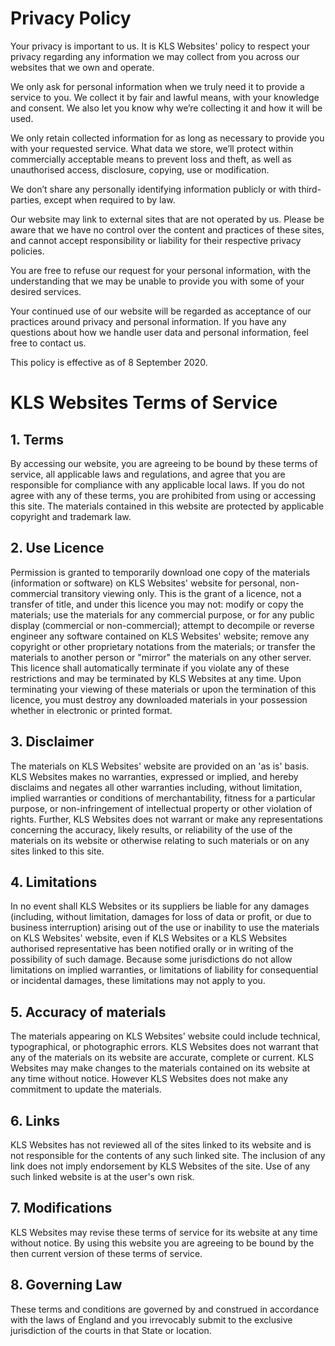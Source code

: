 # Privacy Policy
Your privacy is important to us. It is KLS Websites' policy to respect your privacy regarding any information we may collect from you across our websites that we own and operate.

We only ask for personal information when we truly need it to provide a service to you. We collect it by fair and lawful means, with your knowledge and consent. We also let you know why we’re collecting it and how it will be used.

We only retain collected information for as long as necessary to provide you with your requested service. What data we store, we’ll protect within commercially acceptable means to prevent loss and theft, as well as unauthorised access, disclosure, copying, use or modification.

We don’t share any personally identifying information publicly or with third-parties, except when required to by law.

Our website may link to external sites that are not operated by us. Please be aware that we have no control over the content and practices of these sites, and cannot accept responsibility or liability for their respective privacy policies.

You are free to refuse our request for your personal information, with the understanding that we may be unable to provide you with some of your desired services.

Your continued use of our website will be regarded as acceptance of our practices around privacy and personal information. If you have any questions about how we handle user data and personal information, feel free to contact us.

This policy is effective as of 8 September 2020.

# KLS Websites Terms of Service
## 1. Terms
By accessing our website, you are agreeing to be bound by these terms of service, all applicable laws and regulations, and agree that you are responsible for compliance with any applicable local laws. If you do not agree with any of these terms, you are prohibited from using or accessing this site. The materials contained in this website are protected by applicable copyright and trademark law.

## 2. Use Licence
Permission is granted to temporarily download one copy of the materials (information or software) on KLS Websites' website for personal, non-commercial transitory viewing only. This is the grant of a licence, not a transfer of title, and under this licence you may not:
modify or copy the materials;
use the materials for any commercial purpose, or for any public display (commercial or non-commercial);
attempt to decompile or reverse engineer any software contained on KLS Websites' website;
remove any copyright or other proprietary notations from the materials; or
transfer the materials to another person or "mirror" the materials on any other server.
This licence shall automatically terminate if you violate any of these restrictions and may be terminated by KLS Websites at any time. Upon terminating your viewing of these materials or upon the termination of this licence, you must destroy any downloaded materials in your possession whether in electronic or printed format.

## 3. Disclaimer
The materials on KLS Websites' website are provided on an 'as is' basis. KLS Websites makes no warranties, expressed or implied, and hereby disclaims and negates all other warranties including, without limitation, implied warranties or conditions of merchantability, fitness for a particular purpose, or non-infringement of intellectual property or other violation of rights.
Further, KLS Websites does not warrant or make any representations concerning the accuracy, likely results, or reliability of the use of the materials on its website or otherwise relating to such materials or on any sites linked to this site.

## 4. Limitations
In no event shall KLS Websites or its suppliers be liable for any damages (including, without limitation, damages for loss of data or profit, or due to business interruption) arising out of the use or inability to use the materials on KLS Websites' website, even if KLS Websites or a KLS Websites authorised representative has been notified orally or in writing of the possibility of such damage. Because some jurisdictions do not allow limitations on implied warranties, or limitations of liability for consequential or incidental damages, these limitations may not apply to you.

## 5. Accuracy of materials
The materials appearing on KLS Websites' website could include technical, typographical, or photographic errors. KLS Websites does not warrant that any of the materials on its website are accurate, complete or current. KLS Websites may make changes to the materials contained on its website at any time without notice. However KLS Websites does not make any commitment to update the materials.

## 6. Links
KLS Websites has not reviewed all of the sites linked to its website and is not responsible for the contents of any such linked site. The inclusion of any link does not imply endorsement by KLS Websites of the site. Use of any such linked website is at the user's own risk.

## 7. Modifications
KLS Websites may revise these terms of service for its website at any time without notice. By using this website you are agreeing to be bound by the then current version of these terms of service.

## 8. Governing Law
These terms and conditions are governed by and construed in accordance with the laws of England and you irrevocably submit to the exclusive jurisdiction of the courts in that State or location.
